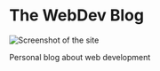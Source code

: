 # The WebDev Blog

![Screenshot of the site](http://lrodriguez.me/images/blog.png)

Personal blog about web development
